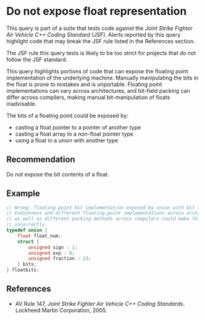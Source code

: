 # Do not expose float representation
This query is part of a suite that tests code against the *Joint Strike Fighter Air Vehicle C++ Coding Standard* (JSF). Alerts reported by this query highlight code that may break the JSF rule listed in the References section.

The JSF rule this query tests is likely to be too strict for projects that do not follow the JSF standard.

This query highlights portions of code that can expose the floating point implementation of the underlying machine. Manually manipulating the bits in the float is prone to mistakes and is unportable. Floating point implementations can vary across architectures, and bit-field packing can differ across compilers, making manual bit-manipulation of floats inadvisable.

The bits of a floating point could be exposed by:

* casting a float pointer to a pointer of another type
* casting a float array to a non-float pointer type
* using a float in a union with another type

## Recommendation
Do not expose the bit contents of a float.


## Example

```cpp
// Wrong: floating point bit implementation exposed by union with bit field.
// Endianness and different floating-point implementations across architectures
// as well as different packing methods across compilers could make this behave
// incorrectly.
typedef union {
    float float_num;
    struct {
        unsigned sign : 1;
        unsigned exp : 8;
        unsigned fraction : 23;
    } bits;
} floatbits;

```

## References
* AV Rule 147, *Joint Strike Fighter Air Vehicle C++ Coding Standards*. Lockheed Martin Corporation, 2005.
